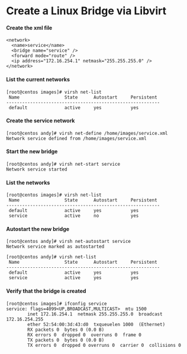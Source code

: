 # Create a Linux Bridge via Libvirt

#### Create the xml file
```
<network>
  <name>service</name>
  <bridge name="service" />
  <forward mode="route" />
  <ip address="172.16.254.1" netmask="255.255.255.0" />
</network>
```

#### List the current networks
```
[root@centos images]# virsh net-list
 Name                 State      Autostart     Persistent
----------------------------------------------------------
 default              active     yes           yes
```

#### Create the service network
```
[root@centos andy]# virsh net-define /home/images/service.xml
Network service defined from /home/images/service.xml
```


#### Start the new bridge
```
[root@centos andy]# virsh net-start service
Network service started
```


#### List the networks
```
[root@centos images]# virsh net-list
 Name                 State      Autostart     Persistent
----------------------------------------------------------
 default              active     yes           yes
 service              active     no            yes
```


#### Autostart the new bridge
```
[root@centos andy]# virsh net-autostart service
Network service marked as autostarted

[root@centos andy]# virsh net-list
 Name                 State      Autostart     Persistent
----------------------------------------------------------
 default              active     yes           yes
 service              active     yes           yes
```

#### Verify that the bridge is created
```
[root@centos images]# ifconfig service
service: flags=4099<UP,BROADCAST,MULTICAST>  mtu 1500
        inet 172.16.254.1  netmask 255.255.255.0  broadcast 172.16.254.255
        ether 52:54:00:3d:43:d0  txqueuelen 1000  (Ethernet)
        RX packets 0  bytes 0 (0.0 B)
        RX errors 0  dropped 0  overruns 0  frame 0
        TX packets 0  bytes 0 (0.0 B)
        TX errors 0  dropped 0 overruns 0  carrier 0  collisions 0
```
